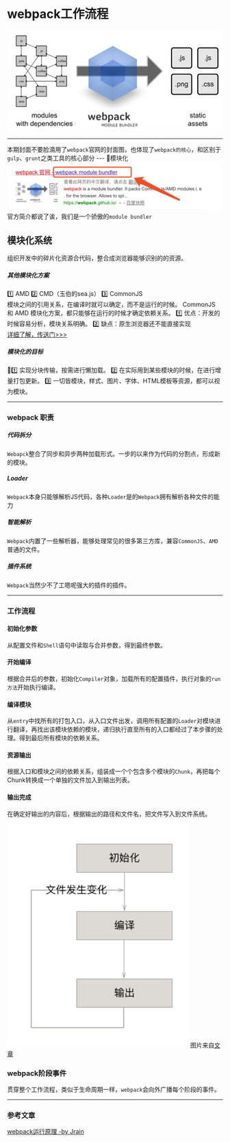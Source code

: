 # webpack工作流程
![](/blog_assets/WEBPACK_1.png/)
___
本期封面不要脸滴用了`webpack`官网的封面图，也体现了`webpack的核心`，和区别于`gulp`、`grunt`之类工具的核心部分 --- 模块化
![](/blog_assets/WEBPACK_2.png/)  
官方简介都说了诶，我们是一个骄傲的`module bundler`

## 模块化系统
组织开发中的碎片化资源合代码，整合成浏览器能够识别的的资源。

##### 其他模块化方案
1️⃣ AMD 
2️⃣ CMD（玉伯的sea.js）
3️⃣ CommonJS  
模块之间的引用关系，在编译时就可以确定，而不是运行的时候。
CommonJS 和 AMD 模块化方案，都只能够在运行的时候才确定依赖关系。
1️⃣ 优点：开发的时候容易分析，模块关系明确。
2️⃣ 缺点：原生浏览器还不能直接实现  
[详细了解，传送门>>>](../AMD_CMD_COMMONJS.md) 
##### 模块化的目标
1️⃣ 实现分块传输，按需进行懒加载。
2️⃣ 在实际用到某些模块的时候，在进行增量打包更新。
3️⃣ 一切皆模块，样式、图片、字体、HTML模板等资源，都可以视为模块。
___
### webpack 职责

##### 代码拆分
`Webapck`整合了同步和异步两种加载形式。一步的以来作为代码的分割点，形成新的模块。

##### Loader 
`Webpack`本身只能够解析JS代码，各种`Loader`是的`Webpack`拥有解析各种文件的能力

##### 智能解析
`Webpack`内置了一些解析器，能够处理常见的很多第三方库，兼容`CommonJS`、`AMD`普通的文件。

##### 插件系统
`Webpack`当然少不了工嗯呢强大的插件的插件。   

___

### 工作流程

#### 初始化参数
从配置文件和`Shell`语句中读取与合并参数，得到最终参数。

#### 开始编译
根据合并后的参数，初始化`Compiler`对象，加载所有的配置插件，执行对象的`run方法`开始执行编译。

#### 编译模块
从`entry`中找所有的打包入口，从入口文件出发，调用所有配置的`Loader`对模块进行翻译，再找出该模块依赖的模块，递归执行直至所有的入口都经过了本步骤的处理。得到最后所有模块的依赖关系。

#### 资源输出
根据入口和模块之间的依赖关系，组装成一个个包含多个模块的`Chunk`，再把每个Chunk转换成一个单独的文件加入到输出列表。

#### 输出完成
在确定好输出的内容后，根据输出的路径和文件名，把文件写入到文件系统。


![webpack_step](../../blog_assets/webpack_step.png)
图片来自[文章](https://juejin.im/entry/5b0e3eba5188251534379615)</div>

### webpack阶段事件
贯穿整个工作流程，类似于生命周期一样，`webpack`会向外广播每个阶段的事件。

___
### 参考文章
[webpack运行原理 -by Jrain](https://segmentfault.com/a/1190000015291911)

